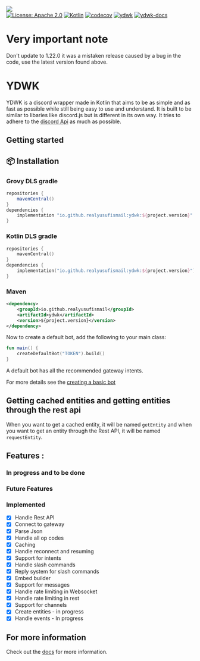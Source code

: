 ![](https://github.com/YDWK/YDWK/blob/master/ydwk-s.png)
<br>
[![License: Apache 2.0](https://img.shields.io/badge/License-Apache%202.0-blue.svg)](https://opensource.org/licenses/Apache-2.0)
[![Kotlin](https://img.shields.io/badge/kotlin-1.8.10-blue.svg?logo=kotlin)](http://kotlinlang.org)
[![codecov](https://codecov.io/gh/YDWK/YDWK/branch/master/graph/badge.svg?token=LKIA8T6N6J)](https://codecov.io/gh/YDWK/YDWK)
[![ydwk](https://img.shields.io/badge/YDWK--Version-v1.6.05-blue)](https://github.com/YDWK/YDWK/releases/tag/v1.6.0)
[![ydwk-docs](https://img.shields.io/badge/YDWK-Docs-blue.svg)](https://www.ydwk.org)


# Very important note
Don't update to 1.22.0 it was a mistaken release caused by a bug in the code, use the latest version found above.

# YDWK

YDWK is a discord wrapper made in Kotlin that aims to be as simple and as fast as possible while still being easy to use and understand. It is built to be similar to libaries like discord.js but is different in its own way. It tries to adhere to the [discord Api](https://discord.com/developers/docs/intro) as much as possible.

## Getting started

## :package: Installation

### Grovy DLS gradle
```groovy
repositories {
    mavenCentral()
}
dependencies {
    implementation "io.github.realyusufismail:ydwk:${project.version}"
}
```

### Kotlin DLS gradle
```kotlin
repositories {
    mavenCentral()
}
dependencies {
    implementation("io.github.realyusufismail:ydwk:${project.version}")
}
```

### Maven
```xml
<dependency>
    <groupId>io.github.realyusufismail</groupId>
    <artifactId>ydwk</artifactId>
    <version>${project.version}</version>
</dependency>
```
  </CodeGroupItem>
</CodeGroup>


Now to create a default bot, add the following to your main class:

```kotlin
fun main() {
    createDefaultBot("TOKEN").build()
}
```

A default bot has all the recommended gateway intents.

For more details see the [creating a basic bot](https://www.ydwk.org/docs/tutorial/basicbot.html)

## Getting cached entities and getting entities through the rest api

When you want to get a cached entity, it will be named `getEntity` and when you want to get an entity through the Rest
API, it will be named `requestEntity`.

## Features : 

### In progress and to be done

### Future Features

### Implemented

- [x] Handle Rest API
- [x] Connect to gateway
- [x] Parse Json
- [x] Handle all op codes
- [x] Caching
- [x] Handle reconnect and resuming
- [x] Support for intents
- [x] Handle slash commands
- [x] Reply system for slash commands
- [x] Embed builder
- [x] Support for messages
- [x] Handle rate limiting in Websocket
- [x] Handle rate limiting in rest
- [x] Support for channels
- [x] Create entities - in progress
- [x] Handle events - In progress

## For more information

Check out the [docs](https://www.ydwk.org/) for more information.
